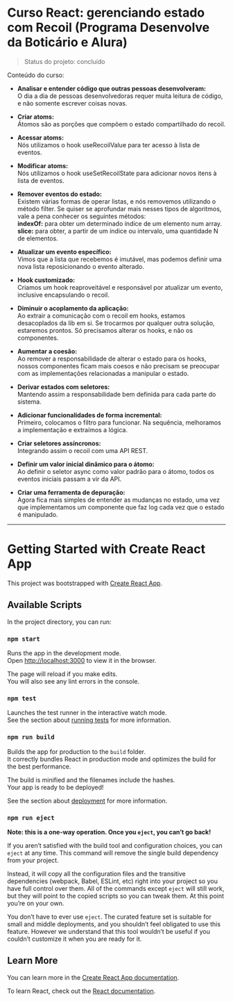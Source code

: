 # Curso React: gerenciando estado com Recoil (Programa Desenvolve da Boticário e Alura)

> Status do projeto: concluído

Conteúdo do curso:

* **Analisar e entender código que outras pessoas desenvolveram:** <br>
O dia a dia de pessoas desenvolvedoras requer muita leitura de código, e não somente escrever coisas novas.

* **Criar atoms:** <br>
Átomos são as porções que compõem o estado compartilhado do recoil.

* **Acessar atoms:** <br>
Nós utilizamos o hook useRecoilValue para ter acesso à lista de eventos.

* **Modificar atoms:** <br>
Nós utilizamos o hook useSetRecoilState para adicionar novos itens à lista de eventos.

* **Remover eventos do estado:** <br>
Existem várias formas de operar listas, e nós removemos utilizando o método filter. Se quiser se aprofundar mais nesses tipos de algoritmos, vale a pena conhecer os seguintes métodos: <br>
**indexOf:** para obter um determinado índice de um elemento num array.
**slice:** para obter, a partir de um índice ou intervalo, uma quantidade N de elementos.

* **Atualizar um evento específico:** <br>
Vimos que a lista que recebemos é imutável, mas podemos definir uma nova lista reposicionando o evento alterado.

* **Hook customizado:** <br>
Criamos um hook reaproveitável e responsável por atualizar um evento, inclusive encapsulando o recoil.

* **Diminuir o acoplamento da aplicação:** <br>
Ao extrair a comunicação com o recoil em hooks, estamos desacoplados da lib em si. Se trocarmos por qualquer outra solução, estaremos prontos. Só precisamos alterar os hooks, e não os componentes.

* **Aumentar a coesão:** <br>
Ao remover a responsabilidade de alterar o estado para os hooks, nossos componentes ficam mais coesos e não precisam se preocupar com as implementações relacionadas a manipular o estado.

* **Derivar estados com seletores:** <br>
Mantendo assim a responsabilidade bem definida para cada parte do sistema.

* **Adicionar funcionalidades de forma incremental:** <br>
Primeiro, colocamos o filtro para funcionar. Na sequência, melhoramos a implementação e extraímos a lógica.

* **Criar seletores assíncronos:** <br>
Integrando assim o recoil com uma API REST.

* **Definir um valor inicial dinâmico para o átomo:** <br>
Ao definir o seletor async como valor padrão para o átomo, todos os eventos iniciais passam a vir da API.

* **Criar uma ferramenta de depuração:** <br>
Agora fica mais simples de entender as mudanças no estado, uma vez que implementamos um componente que faz log cada vez que o estado é manipulado.

-----

# Getting Started with Create React App

This project was bootstrapped with [Create React App](https://github.com/facebook/create-react-app).

## Available Scripts

In the project directory, you can run:

### `npm start`

Runs the app in the development mode.\
Open [http://localhost:3000](http://localhost:3000) to view it in the browser.

The page will reload if you make edits.\
You will also see any lint errors in the console.

### `npm test`

Launches the test runner in the interactive watch mode.\
See the section about [running tests](https://facebook.github.io/create-react-app/docs/running-tests) for more information.

### `npm run build`

Builds the app for production to the `build` folder.\
It correctly bundles React in production mode and optimizes the build for the best performance.

The build is minified and the filenames include the hashes.\
Your app is ready to be deployed!

See the section about [deployment](https://facebook.github.io/create-react-app/docs/deployment) for more information.

### `npm run eject`

**Note: this is a one-way operation. Once you `eject`, you can’t go back!**

If you aren’t satisfied with the build tool and configuration choices, you can `eject` at any time. This command will remove the single build dependency from your project.

Instead, it will copy all the configuration files and the transitive dependencies (webpack, Babel, ESLint, etc) right into your project so you have full control over them. All of the commands except `eject` will still work, but they will point to the copied scripts so you can tweak them. At this point you’re on your own.

You don’t have to ever use `eject`. The curated feature set is suitable for small and middle deployments, and you shouldn’t feel obligated to use this feature. However we understand that this tool wouldn’t be useful if you couldn’t customize it when you are ready for it.

## Learn More

You can learn more in the [Create React App documentation](https://facebook.github.io/create-react-app/docs/getting-started).

To learn React, check out the [React documentation](https://reactjs.org/).
